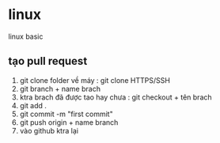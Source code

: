 # linux
linux basic
## tạo pull request
1. git clone folder về máy : git clone HTTPS/SSH
2. git branch + name brach
3. ktra brach đã được tao hay chưa : git checkout + tên brach
4. git add .
5. git commit -m "first commit"
6. git push origin + name branch
7. vào github ktra lại
